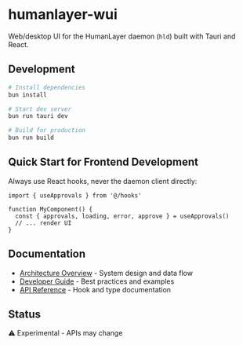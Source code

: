 # humanlayer-wui

Web/desktop UI for the HumanLayer daemon (`hld`) built with Tauri and React.

## Development

```bash
# Install dependencies
bun install

# Start dev server
bun run tauri dev

# Build for production
bun run build
```

## Quick Start for Frontend Development

Always use React hooks, never the daemon client directly:

```tsx
import { useApprovals } from '@/hooks'

function MyComponent() {
  const { approvals, loading, error, approve } = useApprovals()
  // ... render UI
}
```

## Documentation

- [Architecture Overview](docs/ARCHITECTURE.md) - System design and data flow
- [Developer Guide](docs/DEVELOPER_GUIDE.md) - Best practices and examples
- [API Reference](docs/API.md) - Hook and type documentation

## Status

⚠️ Experimental - APIs may change
